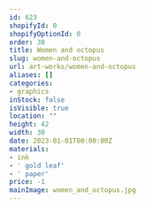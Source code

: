 ```yaml
---
id: 623
shopifyId: 0
shopifyOptionId: 0
order: 38
title: Women and octopus
slug: women-and-octopus
url: art-works/women-and-octopus
aliases: []
categories:
- graphics
inStock: false
isVisible: true
location: ""
height: 42
width: 30
date: 2023-01-01T00:00:00Z
materials:
- ink
- ' gold leaf'
- ' paper'
price: -1
mainImage: women_and_octopus.jpg
---
```

